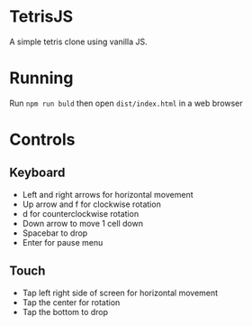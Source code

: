 # TetrisJS
A simple tetris clone using vanilla JS.

# Running
Run `npm run buld` then open `dist/index.html` in a web browser

# Controls

## Keyboard
* Left and right arrows for horizontal movement
* Up arrow and f for clockwise rotation
* d for counterclockwise rotation
* Down arrow to move 1 cell down
* Spacebar to drop
* Enter for pause menu

## Touch
* Tap left right side of screen for horizontal movement
* Tap the center for rotation
* Tap the bottom to drop
